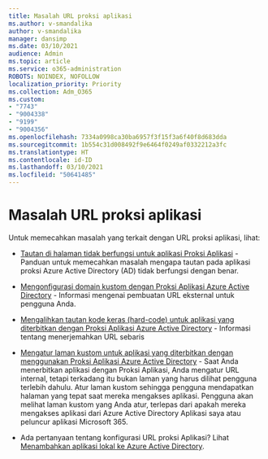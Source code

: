 ```yaml
---
title: Masalah URL proksi aplikasi
ms.author: v-smandalika
author: v-smandalika
manager: dansimp
ms.date: 03/10/2021
audience: Admin
ms.topic: article
ms.service: o365-administration
ROBOTS: NOINDEX, NOFOLLOW
localization_priority: Priority
ms.collection: Adm_O365
ms.custom:
- "7743"
- "9004338"
- "9199"
- "9004356"
ms.openlocfilehash: 7334a0998ca30ba6957f3f15f3a6f40f8d683dda
ms.sourcegitcommit: 1b554c31d008492f9e6464f0249af0332212a3fc
ms.translationtype: HT
ms.contentlocale: id-ID
ms.lasthandoff: 03/10/2021
ms.locfileid: "50641485"
---
```

# <a name="application-proxy-url-issues"></a>Masalah URL proksi aplikasi

Untuk memecahkan masalah yang terkait dengan URL proksi aplikasi, lihat:

- [Tautan di halaman tidak berfungsi untuk aplikasi Proksi Aplikasi](https://docs.microsoft.com/azure/active-directory/manage-apps/application-proxy-page-links-broken-problem)  - Panduan untuk memecahkan masalah mengapa tautan pada aplikasi proksi Azure Active Directory (AD) tidak berfungsi dengan benar.

- [Mengonfigurasi domain kustom dengan Proksi Aplikasi Azure Active Directory](https://docs.microsoft.com/azure/active-directory/manage-apps/application-proxy-configure-custom-domain)  - Informasi mengenai pembuatan URL eksternal untuk pengguna Anda.

- [Mengalihkan tautan kode keras (hard-code) untuk aplikasi yang diterbitkan dengan Proksi Aplikasi Azure Active Directory](https://docs.microsoft.com/azure/active-directory/manage-apps/application-proxy-configure-hard-coded-link-translation)  - Informasi tentang menerjemahkan URL sebaris

- [Mengatur laman kustom untuk aplikasi yang diterbitkan dengan menggunakan Proksi Aplikasi Azure Active Directory](https://docs.microsoft.com/azure/active-directory/manage-apps/application-proxy-configure-custom-home-page#change-the-home-page-in-the-azure-portal) - Saat Anda menerbitkan aplikasi dengan Proksi Aplikasi, Anda mengatur URL internal, tetapi terkadang itu bukan laman yang harus dilihat pengguna terlebih dahulu. Atur laman kustom sehingga pengguna mendapatkan halaman yang tepat saat mereka mengakses aplikasi. Pengguna akan melihat laman kustom yang Anda atur, terlepas dari apakah mereka mengakses aplikasi dari Azure Active Directory Aplikasi saya atau peluncur aplikasi Microsoft 365.

- Ada pertanyaan tentang konfigurasi URL proksi Aplikasi? Lihat [Menambahkan aplikasi lokal ke Azure Active Directory](https://docs.microsoft.com/azure/active-directory/manage-apps/application-proxy-add-on-premises-application#add-an-on-premises-app-to-azure-ad).
 

